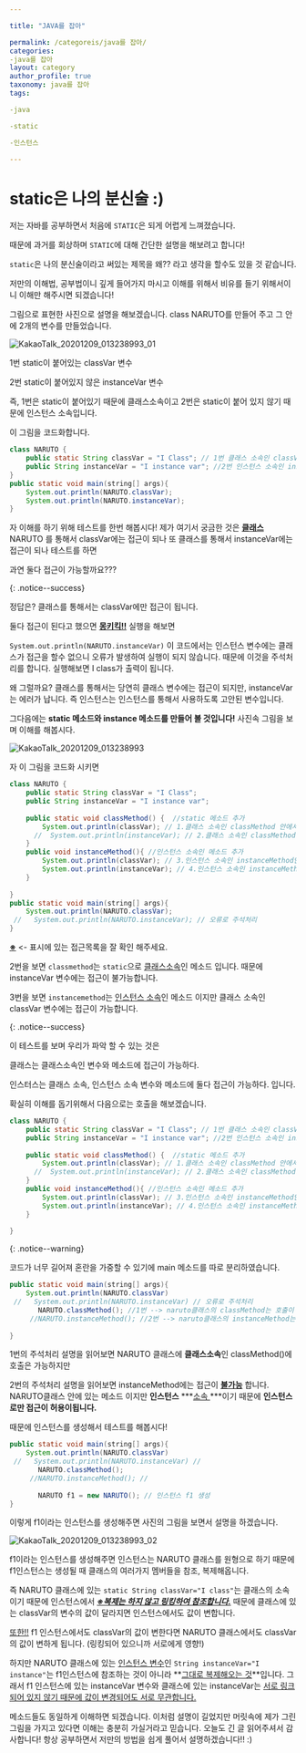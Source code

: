 ```yaml
---

title: "JAVA를 잡아"

permalink: /categoreis/java를 잡아/
categories:
-java를 잡아
layout: category
author_profile: true
taxonomy: java를 잡아
tags:

-java

-static

-인스턴스

---
```




# static은 나의 분신술 :)

저는 자바를 공부하면서 처음에 `STATIC`은 되게 어렵게 느껴졌습니다. 

때문에 과거를 회상하며 `STATIC`에 대해 간단한 설명을 해보려고 합니다!

`static`은 나의 분신술이라고 써있는 제목을 왜??  라고 생각을 할수도 있을 것 같습니다. 

저만의 이해법, 공부법이니 깊게 들어가지 마시고 이해를 위해서 비유를 들기 위해서이니 이해만 해주시면 되겠습니다!

그림으로 표현한 사진으로 설명을 해보겠습니다. class NARUTO를 만들어 주고 그 안에 2개의 변수를 만들었습니다.



![KakaoTalk_20201209_013238993_01](https://user-images.githubusercontent.com/74045426/101512667-9d444a80-39be-11eb-95d1-db0887c6153f.jpg)

1번 static이 붙어있는 classVar 변수

2번 static이 붙어있지 않은 instanceVar 변수 

즉, 1번은 static이 붙어있기 때문에 클래스소속이고 2번은 static이 붙어 있지 않기 때문에 인스턴스 소속입니다.

이 그림을 코드화합니다.

```java
class NARUTO {
    public static String classVar = "I Class"; // 1번 클래스 소속인 classVar 변수
    public String instanceVar = "I instance var"; //2번 인스턴스 소속인 instatnceVar 변수
}
public static void main(string[] args){
    System.out.println(NARUTO.classVar);
    System.out.println(NARUTO.instanceVar);
}
```

자 이해를 하기 위해 테스트를 한번 해봅시다! 제가 여기서 궁금한 것은 **<u>클래스</u>** NARUTO 를 통해서 classVar에는 접근이 되나 또 클래스를 통해서 instanceVar에는 접근이 되나 테스트를 하면

과연 둘다 접근이 가능할까요???



{: .notice--success}

정답은? 클래스를 통해서는 classVar에만 접근이 됩니다.



둘다 접근이 된다고 했으면 <u>**몽키킥!!**</u>  실행을 해보면 

`System.out.println(NARUTO.instanceVar)`  이 코드에서는 인스턴스 변수에는 클래스가 접근을 할수 없으니 오류가 발생하여 실행이 되지 않습니다. 때문에 이것을 주석처리를 합니다. 실행해보면 I class가 출력이 됩니다. 

왜 그럴까요?  클래스를 통해서는 당연히 클래스 변수에는 접근이 되지만, instanceVar는 에러가 납니다. 즉 인스턴스는 인스턴스를 통해서 사용하도록 고안된 변수입니다.

그다음에는 **static 메소드와 instance 메소드를 만들어 볼 것입니다!** 사진속 그림을 보며 이해를 해봅시다.

![KakaoTalk_20201209_013238993](https://user-images.githubusercontent.com/74045426/101512659-9b7a8700-39be-11eb-92aa-306a0505e4d7.jpg)

자 이 그림을 코드화 시키면

```java
class NARUTO {
    public static String classVar = "I Class"; 
    public String instanceVar = "I instance var";
    
    public static void classMethod() {  //static 메소드 추가
        System.out.println(classVar); // 1.클래스 소속인 classMethod 안에서 클래스 소속인 classVar에 ※접근가능
      //  System.out.println(instanceVar); // 2.클래스 소속인 classMethod 안에서 인스턴스 소속인 instanceVar에 ※접근불가 오류처리 난다. 때문에 주석 처리
    } 
    public void instanceMethod(){ //인스턴스 소속인 메소드 추가
        System.out.println(classVar); // 3.인스턴스 소속인 instanceMethod안에서 클래스 소속인 classVar에 ※접근가능
        System.out.println(instanceVar); // 4.인스턴스 소속인 instanceMethod안에서 인스턴스 소속인 instanceVar에 ※접근가능
    } 
    
}
public static void main(string[] args){
    System.out.println(NARUTO.classVar);
 //   System.out.println(NARUTO.instanceVar); // 오류로 주석처리
}
```



**<u>※</u>** <- 표시에 있는 접근목록을 잘 확인 해주세요. 

2번을 보면 `classmethod`는 `static`으로 <u>클래스소속</u>인 메소드 입니다. 때문에 instanceVar 변수에는 접근이 불가능합니다.

3번을 보면 `instancemethod`는 <u>인스턴스 소속</u>인 메소드 이지만 클래스 소속인 classVar 변수에는 접근이 가능합니다.



{: .notice--success}

이 테스트를 보며 우리가 파악 할 수 있는 것은 

클래스는 클래스소속인 변수와 메소드에 접근이 가능하다. 

인스터스는 클래스 소속, 인스턴스 소속 변수와 메소드에 둘다 접근이 가능하다. 입니다. 



확실히 이해를 돕기위해서 다음으로는 호출을 해보겠습니다. 

```java
class NARUTO {
    public static String classVar = "I Class"; // 1번 클래스 소속인 classVar 변수
    public String instanceVar = "I instance var"; //2번 인스턴스 소속인 instatnceVar 변수
    
    public static void classMethod() {  //static 메소드 추가
        System.out.println(classVar); // 1.클래스 소속인 classMethod 안에서 클래스 소속인 classVar에 ※접근가능
      //  System.out.println(instanceVar); // 2.클래스 소속인 classMethod 안에서 인스턴스 소속인 instanceVar에 ※접근불가 오류처리 난다. 때문에 주석 처리
    } 
    public void instanceMethod(){ //인스턴스 소속인 메소드 추가
        System.out.println(classVar); // 3.인스턴스 소속인 instanceMethod안에서 클래스 소속인 classVar에 ※접근가능
        System.out.println(instanceVar); // 4.인스턴스 소속인 instanceMethod안에서 인스턴스 소속인 instanceVar에 ※접근가능
    } 
    
}
```



{: .notice--warning} 

코드가 너무 길어져 혼란을 가중할 수 있기에 main 메소드를 따로 분리하였습니다.

```java
public static void main(string[] args){
    System.out.println(NARUTO.classVar)
 //   System.out.println(NARUTO.instanceVar) // 오류로 주석처리
       NARUTO.classMethod(); //1번 --> naruto클래스의 classMethod는 호출이 된다.
     //NARUTO.instanceMethod(); //2번 --> naruto클래스의 instanceMethod는 호출이 되지 않는다. 즉 오류구문이기에 주석처리를 해주며 이 구문은 인스턴스 소속이기 때문에 인스턴스로 접근만 허용을 한다. 클래스를 통해서 접근은 금지되어 있는 것입니다.
    
}
```

1번의 주석처리 설명을 읽어보면 NARUTO 클래스에 **클래스소속**인 classMethod()에 호출은 가능하지만

2번의 주석처리 설명을 읽어보면 instanceMethod에는 접근이 **<u>불가능</u>** 합니다.  NARUTO클래스 안에 있는 메소드 이지만 **인스턴스** ***<u>소속 </u>***이기 때문에 **인스턴스로만 접근이 허용이됩니다.**

때문에 인스턴스를 생성해서 테스트를 해봅시다!

```java
public static void main(string[] args){
    System.out.println(NARUTO.classVar)
 //   System.out.println(NARUTO.instanceVar) // 
       NARUTO.classMethod();
     //NARUTO.instanceMethod(); //
     
       NARUTO f1 = new NARUTO(); // 인스턴스 f1 생성
}
```

이렇게 f1이라는 인스턴스를 생성해주면 사진의 그림을 보면서 설명을 하겠습니다.

![KakaoTalk_20201209_013238993_02](https://user-images.githubusercontent.com/74045426/101512670-9ddce100-39be-11eb-8ef4-0bb876320441.jpg)

f1이라는 인스턴스를 생성해주면 인스턴스는 NARUTO 클래스를 원형으로 하기 때문에 f1인스턴스는 생성될 때 클래스의 여러가지 멤버들을 참조, 복제해옵니다.

즉 NARUTO 클래스에 있는 `static String classVar="I class"`는 클래스의 소속이기 때문에 인스턴스에서 <u>***※복제는 하지 않고 링킹하여 참조합니다.***</u> 때문에 클래스에 있는 classVar의 변수의 값이 달라지면 인스턴스에서도 값이 변합니다. 

<u>또한!!</u> f1 인스턴스에서도 classVar의 값이 변한다면 NARUTO 클래스에서도 classVar의 값이 변하게 됩니다. (링킹되어 있으니까 서로에게 영향!)

하지만 NARUTO 클래스에 있는 <u>인스턴스 변수</u>인 `String instanceVar="I instance"`는 f1인스턴스에 참조하는 것이 아니라 **<u>그대로 복제해오는 것</u>**입니다. 그래서 f1 인스턴스에 있는 instanceVar 변수와 클래스에 있는 instanceVar는 <u>서로 링크되어 있지 않기 때문에 값이 변경되어도 서로 무관합니다.</u>



메소드들도 동일하게 이해하면 되겠습니다. 이처럼 설명이 길었지만 머릿속에 제가 그린 그림을 가지고 있다면 이해는 충분히 가실거라고 믿습니다. 오늘도 긴 글 읽어주셔서 감사합니다! 항상 공부하면서 저만의 방법을 쉽게 풀어서 설명하겠습니다!! :)

